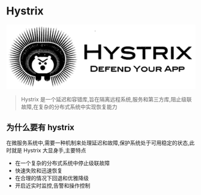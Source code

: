 # Hystrix

![image-20200614224123215](../../../assets/image-20200614224123215.png)

> Hystrix 是一个延迟和容错库,旨在隔离远程系统,服务和第三方库,阻止级联故障,在复杂的分布式系统中实现恢复能力

## 为什么要有 hystrix 

在微服务系统中,需要一种机制来处理延迟和故障,保护系统处于可用稳定的状态,此时就是 Hystrix 大显身手,主要特点

- 在一个复杂的分布式系统中停止级联故障
- 快速失败和迅速恢复
- 在合理的情况下回退和优雅降级
- 开启近实时监控,告警和操作控制



